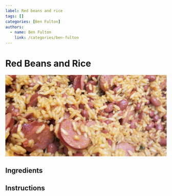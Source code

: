 ```yaml
---
label: Red beans and rice
tags: []
categories: [Ben Fulton]
authors:
  - name: Ben Fulton
    link: /categories/ben-fulton
---
```


# Red Beans and Rice
![A spicy family favorite.](/static/banners/red-beans-and-rice.jpg)

## Ingredients

## Instructions

